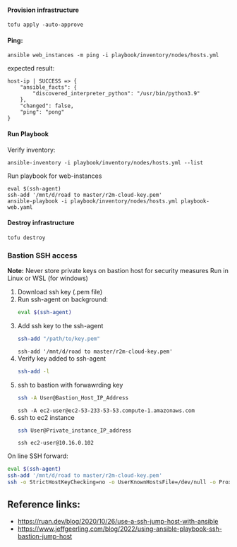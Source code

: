 
#### Provision infrastructure
```
tofu apply -auto-approve
```

#### Ping:
```
ansible web_instances -m ping -i playbook/inventory/nodes/hosts.yml
```

expected result:
```
host-ip | SUCCESS => {
    "ansible_facts": {
        "discovered_interpreter_python": "/usr/bin/python3.9"
    },
    "changed": false,
    "ping": "pong"
}
```

#### Run Playbook
Verify inventory:
```
ansible-inventory -i playbook/inventory/nodes/hosts.yml --list
```  


Run playbook for web-instances
```
eval $(ssh-agent)
ssh-add '/mnt/d/road to master/r2m-cloud-key.pem'
ansible-playbook -i playbook/inventory/nodes/hosts.yml playbook-web.yaml
```

#### Destroy infrastructure
```
tofu destroy
```

### Bastion SSH access

**Note:** Never store private keys on bastion host for security measures
Run in Linux or WSL (for windows)

1. Download ssh key (.pem file)
2. Run ssh-agent on background:
    ```sh
    eval $(ssh-agent)
    ```
3. Add ssh key to the ssh-agent
    ```sh
    ssh-add "/path/to/key.pem"
    ```
    `ssh-add '/mnt/d/road to master/r2m-cloud-key.pem'`
4. Verify key added to ssh-agent
    ```sh
    ssh-add -l
    ```
5. ssh to bastion with forwawrding key
    ```sh
    ssh -A User@Bastion_Host_IP_Address
    ```
    `ssh -A ec2-user@ec2-53-233-53-53.compute-1.amazonaws.com`
6. ssh to ec2 instance
    ```sh
    ssh User@Private_instance_IP_address
    ```
    `ssh ec2-user@10.16.0.102`

On line SSH forward:
```sh
eval $(ssh-agent)
ssh-add '/mnt/d/road to master/r2m-cloud-key.pem'
ssh -o StrictHostKeyChecking=no -o UserKnownHostsFile=/dev/null -o ProxyCommand="ssh -A -W %h:%p -q ec2-user@44.201.50.45" -i '/mnt/d/road to master/r2m-cloud-key.pem' ec2-user@10.16.0.187
```


## Reference links:
- https://ruan.dev/blog/2020/10/26/use-a-ssh-jump-host-with-ansible
- https://www.jeffgeerling.com/blog/2022/using-ansible-playbook-ssh-bastion-jump-host